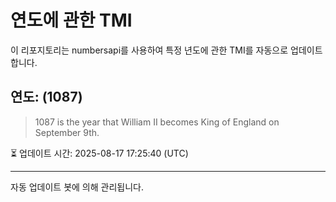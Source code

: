 
# 연도에 관한 TMI

이 리포지토리는 numbersapi를 사용하여 특정 년도에 관한 TMI를 자동으로 업데이트합니다.

## 연도: (1087)
> 1087 is the year that William II becomes King of England on September 9th.

⏳ 업데이트 시간: 2025-08-17 17:25:40 (UTC)

---
자동 업데이트 봇에 의해 관리됩니다.
